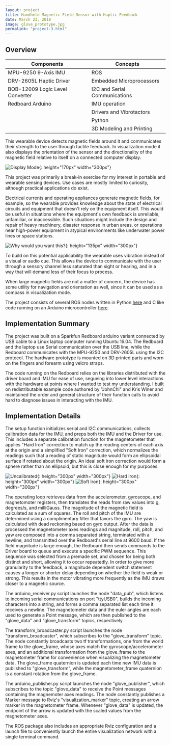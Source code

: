 ```yaml
---
layout: project
title: Handheld Magnetic Field Sensor with Haptic Feedback
date: March 23, 2018
image: glove_prototype.jpg
permalink: "project-3.html"
---
```


## Overview

|Components                     |Concepts|
|-------------------------------|----|
|    MPU-9250 9-Axis IMU     |ROS|
|    DRV-2605L Haptic Driver  |    Embedded Microprocessors  |
|    BOB-12009 Logic Level Converter      |    I2C and Serial Communications  |
|    Redboard Arduino       |    IMU operation  |
|                               |    Drivers and Vibrotactors  |
||    Python  |  Soldering  |
||  3D Modeling and Printing  |






This wearable device detects magnetic fields around it and communicates their strength to the user through tactile feedback. In visualization mode it also displays the orientation of the sensor and the directionality of the magnetic field relative to itself on a connected computer display.  

![Display Mode](../public/images/visualization.png){: height="170px" width="300px"}

This project was primarily a break-in exercise for my interest in portable and wearable sensing devices. Use cases are mostly limited to curiosity, although practical applications do exist.  

Electrical currents and operating appliances generate magnetic fields, for example, so the wearable provides knowledge about the state of electrical circuits and equipment that doesn't rely on the equipment itself. This would be useful in situations where the equipment's own feedback is unreliable, unfamiliar, or inaccessible. Such situations might include the design and repair of heavy machinery, disaster response in urban areas, or operations near high-power equipment in atypical environments like underwater power lines or space stations.  

![Why would you want this?](../public/images/transformer.jpg){: height="135px" width="300px"}

To build on this potential applicability the wearable uses vibration instead of a visual or audio cue. This allows the device to communicate with the user through a sensory channel less saturated than sight or hearing, and in a way that will demand less of their focus to process.

When large magnetic fields are not a matter of concern, the device has some utility for navigation and orientation as well, since it can be used as a compass in visualization mode.  



The project consists of several ROS nodes written in Python [here](https://github.com/idtx314/rosglove) and C like code running on an Arduino microcontroller [here](https://github.com/idtx314/gloveduino).


## Implementation Summary
The project was built on a Sparkfun Redboard arduino variant connected by USB cable to a Linux laptop computer running Ubuntu 16.04. The Redboard and the laptop use Serial communication over the USB line, while the Redboard communicates with the MPU-9250 and DRV-2605L using the I2C protocol. The hardware prototype is mounted on 3D printed parts and worn on the fingers and forearm using velcro straps.


The code running on the Redboard relies on the libraries distributed with the driver board and IMU for ease of use, segueing into lower level interactions with the hardware at points where I wanted to test my understanding. I built on redistributable example code authored by "JohnChi" and Kris Winer and maintained the order and general structure of their function calls to avoid hard to diagnose issues in interacting with the IMU.

## Implementation Details
The setup function initializes serial and I2C communications, collects calibration data for the IMU, and preps both the IMU and the Driver for use. This includes a separate calibration function for the magnetometer that applies "Hard Iron" correction to match up the reading centers of each axis at the origin and a simplified "Soft Iron" correction, which normalizes the readings such that a reading of static magnitude would form an ellipsoidal surface if rotated about the origin. An ideal soft iron correction would form a sphere rather than an ellipsoid, but this is close enough for my purposes.

![Uncalibrated](../public/images/Calibration.jpg){: height="300px" width="300px"} ![Hard Iron](../public/images/Calibration2.png){: height="300px" width="300px"} ![Soft Iron](../public/images/Calibration3.png){: height="300px" width="300px"}  

The operating loop retrieves data from the accelerometer, gyroscope, and magnetomoter registers, then translates the reads from raw values into g, degrees/s, and milliGauss. The magnitude of the magnetic field is calculated as a sum of squares. The roll and pitch of the IMU are determined using a complimentary filter that favors the gyro. The yaw is calculated with dead reckoning based on gyro output.
After the data is processed the magnetometer axes readings and magnitude, roll, pitch, and yaw are composed into a comma separated string, terminated with a newline, and transmitted over the Redboard's serial line at 9600 baud. If the field magnitude is large enough, the Redboard then sends commands to the Driver board to queue and execute a specific PWM sequence. This sequence was selected from a premade set, and chosen for being both distinct and short, allowing it to occur repeatedly. In order to give more granularity to the feedback, a magnitude dependent switch statement causes a longer or shorter delay depending on whether the field is weak or strong. This results in the motor vibrating more frequently as the IMU draws closer to a magnetic source.

The arduino_receiver.py script launches the node "data_pub", which listens to incoming serial communications on port "ttyUSB0", builds the incoming characters into a string, and forms a comma separated list each time it receives a newline. The magnetometer data and the euler angles are each used to generate a Point message, which are then published to the "glove_data" and "glove_transform" topics, respectively.

The transform_broadcaster.py script launches the node "transform_broadcaster", which subscribes to the "glove_transform" topic. The node constantly broadcasts two tf transformations, one from the world frame to the glove_frame, whose axes match the gyroscope/accelerometer axes, and an additional transformation from the glove_frame to the magnetometer frame for convenience when visualizing the magnetometer data. The glove_frame quaternion is updated each time new IMU data is published to "glove_transform", while the magnetometer_frame quaternion is a constant rotation from the glove_frame.

The arduino_publisher.py script launches the node "glove_publisher", which subscribes to the topic "glove_data" to receive the Point messages containing the magnemoter axes readings. The node constantly publishes a Marker message to Rviz's "visualization_marker" topic, creating an arrow marker in the magnetometer frame. Whenever "glove_data" is updated, the endpoint of the arrow is updated with the scaled values from the magnetometer axes.


The ROS package also includes an appropriate Rviz configuration and a launch file to conveniently launch the entire visualization network with a single terminal command.
